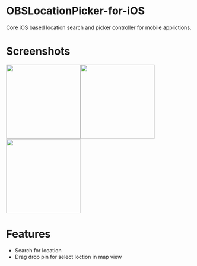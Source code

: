 # OBSLocationPicker-for-iOS

Core iOS based location search and picker controller for mobile applictions.

# Screenshots

<img src="https://github.com/jaiobs/OBSLocationPicker-for-iOS/blob/master/OBSLocationSearch-for-iOS/ScreenShots/screen1.png" width="200"><img src="https://github.com/jaiobs/OBSLocationPicker-for-iOS/blob/master/OBSLocationSearch-for-iOS/ScreenShots/screen2.png" width="200"><img src="https://github.com/jaiobs/OBSLocationPicker-for-iOS/blob/master/OBSLocationSearch-for-iOS/ScreenShots/locationpickersample.gif" width="200">

# Features
 - Search for location
 - Drag drop pin for select loction in map view
